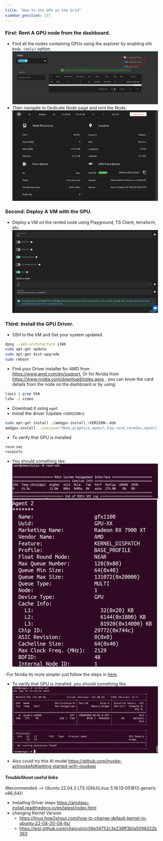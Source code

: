 ```yaml
---
title: "How to Use GPU on the Grid"
sidebar_position: 237
---
```


### First: Rent A GPU node from the dashboard.
- Find all the nodes containing GPUs using the explorer by enabling `GPU Node (only)` option.
![gpu 10](./img/gpu10.png)
- Then navigate to Dedicate Node page and rent the Node.
![gpu 11](./img/gpu11.png)
  
### Second: Deploy A VM with the GPU.
- Deploy a VM on the rented node using Playground, TS Client, terraform, etc.
![gpu 12](./img/gpu12.png)

### Third: Install the GPU Driver.
- SSH to the VM and Get your system updated.
 ```bash
 dpkg --add-architecture i386
 sudo apt-get update
 sudo apt-get dist-upgrade
 sudo reboot
 ```
- Find your Driver installer for AMD from https://www.amd.com/en/support, Or for Nvidia from https://www.nvidia.com/download/index.aspx , you can know the card details from the node on the dashboard or by using:
 ```bash
 lspci | grep VGA
 lshw -c video
 ```
- Download it using `wget`
- Install the driver (Update `<VERSION>`).
 ```bash
 sudo apt-get install ./amdgpu-install_<VERSION>.deb
 amdgpu-install --usecase="dkms,graphics,opencl,hip,rocm,rocmdev,opencl,hiplibsdk,mllib,mlsdk" --opencl=rocr --vulkan=pro --opengl=mesa
 ```
 - To verify that GPU is installed
 ```bash
 rocm-smi
 rocminfo
 ```
 - You should something like.
 ![gpu 13](./img/gpu13.png)
 ![gpu 14](./img/gpu14.png)
 
 -For Nvidia its more simpler just follow the steps in [here](https://linuxize.com/post/how-to-nvidia-drivers-on-ubuntu-20-04/#installing-the-nvidia-drivers-using-the-command-line).
 - To verify that GPU is installed, you should something like.
 ![gpu 15](./img/gpu15.png)

 
 - Also could try this AI model https://github.com/invoke-ai/InvokeAI#getting-started-with-invokeai 
 
 #### TroubleShoot useful links
 (Recommended --> Ubuntu 22.04.2 LTS (GNU/Linux 5.18.13-051813-generic x86_64))
- Installing Driver steps https://amdgpu-install.readthedocs.io/en/latest/index.html
- changing Kernel Version
  - https://linux.how2shout.com/how-to-change-default-kernel-in-ubuntu-22-04-20-04-lts/
  - https://gist.github.com/chaiyujin/c08e59752c3e238ff3b1a5098322b363